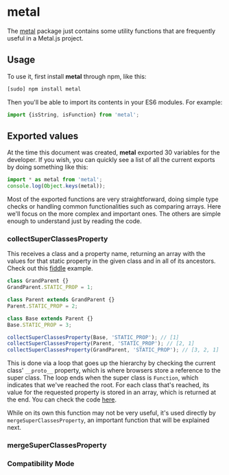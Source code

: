 # metal

The [metal](https://github.com/metal/metal.js/tree/master/packages/metal)
package just contains some utility functions that are frequently useful in a
Metal.js project.

## Usage

To use it, first install **metal** through npm, like this:
```sh
[sudo] npm install metal
```

Then you'll be able to import its contents in your ES6 modules. For example:

```js
import {isString, isFunction} from 'metal';
```

## Exported values

At the time this document was created, **metal** exported 30 variables for the
developer. If you wish, you can quickly see a list of all the current exports by
doing something like this:

```js
import * as metal from 'metal';
console.log(Object.keys(metal));
```

Most of the exported functions are very straightforward, doing simple type
checks or handling common functionalities such as comparing arrays. Here we'll
focus on the more complex and important ones. The others are simple enough to
understand just by reading the code.

### collectSuperClassesProperty

This receives a class and a property name, returning an array with the values
for that static property in the given class and in all of its ancestors. Check
out this [fiddle](https://jsfiddle.net/metaljs/3gLkgtmz/) example.

<script async src="//jsfiddle.net/metaljs/3gLkgtmz/embed/"></script>

```js
class GrandParent {}
GrandParent.STATIC_PROP = 1;

class Parent extends GrandParent {}
Parent.STATIC_PROP = 2;

class Base extends Parent {}
Base.STATIC_PROP = 3;

collectSuperClassesProperty(Base, 'STATIC_PROP'); // [1]
collectSuperClassesProperty(Parent, 'STATIC_PROP'); // [2, 1]
collectSuperClassesProperty(GrandParent, 'STATIC_PROP'); // [3, 2, 1]
```

This is done via a loop that goes up the hierarchy by checking the current
class' `__proto__` property, which is where browsers store a reference to
the super class. The loop ends when the super class is `Function`, which
indicates that we've reached the root. For each class that's reached, its value
for the requested property is stored in an array, which is returned at the end.
You can check the code [here](https://github.com/metal/metal.js/blob/fc222c16fec43b4a5ed6a8ae8339247a4c3ca16c/packages/metal/src/coreNamed.js#L47).

While on its own this function may not be very useful, it's used directly by
`mergeSuperClassesProperty`, an important function that will be explained next.

### mergeSuperClassesProperty



### Compatibility Mode
